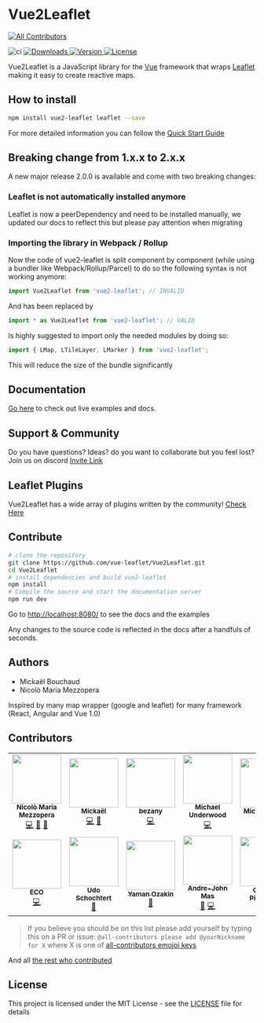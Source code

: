 # Vue2Leaflet

<!-- ALL-CONTRIBUTORS-BADGE:START - Do not remove or modify this section -->
[![All Contributors](https://img.shields.io/badge/all_contributors-14-orange.svg?style=flat-square)](#contributors-)
<!-- ALL-CONTRIBUTORS-BADGE:END -->

<img src="https://github.com/vue-leaflet/Vue2Leaflet/workflows/Test%20Action/badge.svg?branch=master" alt="ci">
<a href="https://www.npmjs.com/package/vue2-leaflet">
<img src="https://img.shields.io/npm/dt/vue2-leaflet.svg" alt="Downloads">
</a>
<a href="https://www.npmjs.com/package/vue2-leaflet">
<img src="https://img.shields.io/npm/v/vue2-leaflet.svg" alt="Version">
</a>
<a href="https://www.npmjs.com/package/vue2-leaflet">
<img src="https://img.shields.io/npm/l/vue2-leaflet.svg" alt="License">
</a>

Vue2Leaflet is a JavaScript library for the [Vue](https://vuejs.org/) framework that wraps [Leaflet](http://leafletjs.com/) making it easy to create reactive maps.

## How to install

```bash
npm install vue2-leaflet leaflet --save
```

For more detailed information you can follow the [Quick Start Guide](https://vue2-leaflet.netlify.com/quickstart/)

## Breaking change from 1.x.x to 2.x.x

A new major release 2.0.0 is available and come with two breaking changes:

### Leaflet is not automatically installed anymore

Leaflet is now a peerDependency and need to be installed manually, we updated our docs to reflect this but please pay attention when migrating

### Importing the library in Webpack / Rollup

Now the code of vue2-leaflet is split component by component (while using a bundler like Webpack/Rollup/Parcel) to do so the following syntax is not working anymore:

```javascript
import Vue2Leaflet from 'vue2-leaflet'; // INVALID
```

And has been replaced by

```javascript
import * as Vue2Leaflet from 'vue2-leaflet'; // VALID
```

Is highly suggested to import only the needed modules by doing so:

```javascript
import { LMap, LTileLayer, LMarker } from 'vue2-leaflet';
```

This will reduce the size of the bundle significantly

## Documentation

[Go here](https://vue2-leaflet.netlify.com/) to check out live examples and docs.

## Support & Community

Do you have questions? Ideas? do you want to collaborate but you feel lost? Join us on discord [Invite Link](https://discord.gg/uVZAfUf)

## Leaflet Plugins

Vue2Leaflet has a wide array of plugins written by the community! [Check Here](https://vue2-leaflet.netlify.com/plugins/)

## Contribute

```bash
# clone the repository
git clone https://github.com/vue-leaflet/Vue2Leaflet.git
cd Vue2Leaflet
# install dependencies and build vue2-leaflet
npm install
# Compile the source and start the documentation server
npm run dev
```

Go to <http://localhost:8080/> to see the docs and the examples

Any changes to the source code is reflected in the docs after a handfuls of seconds.

## Authors

- Mickaël Bouchaud
- Nicolò Maria Mezzopera

Inspired by many map wrapper (google and leaflet) for many framework (React, Angular and Vue 1.0)

## Contributors

<!-- ALL-CONTRIBUTORS-LIST:START - Do not remove or modify this section -->
<!-- prettier-ignore-start -->
<!-- markdownlint-disable -->
<table>
  <tr>
    <td align="center"><a href="https://github.com/DonNicoJs"><img src="https://avatars3.githubusercontent.com/u/5890166?v=4" width="100px;" alt=""/><br /><sub><b>Nicolò Maria Mezzopera</b></sub></a><br /><a href="https://github.com/vue-leaflet/Vue2Leaflet/commits?author=DonNicoJs" title="Code">💻</a> <a href="#maintenance-DonNicoJs" title="Maintenance">🚧</a> <a href="https://github.com/vue-leaflet/Vue2Leaflet/commits?author=DonNicoJs" title="Documentation">📖</a></td>
    <td align="center"><a href="https://github.com/KoRiGaN"><img src="https://avatars2.githubusercontent.com/u/924890?v=4" width="100px;" alt=""/><br /><sub><b>Mickaël</b></sub></a><br /><a href="https://github.com/vue-leaflet/Vue2Leaflet/commits?author=KoRiGaN" title="Code">💻</a> <a href="#maintenance-KoRiGaN" title="Maintenance">🚧</a></td>
    <td align="center"><a href="https://github.com/bezany"><img src="https://avatars2.githubusercontent.com/u/5105017?v=4" width="100px;" alt=""/><br /><sub><b>bezany</b></sub></a><br /><a href="https://github.com/vue-leaflet/Vue2Leaflet/commits?author=bezany" title="Code">💻</a></td>
    <td align="center"><a href="https://github.com/mikeu"><img src="https://avatars3.githubusercontent.com/u/605493?v=4" width="100px;" alt=""/><br /><sub><b>Michael Underwood</b></sub></a><br /><a href="https://github.com/vue-leaflet/Vue2Leaflet/commits?author=mikeu" title="Code">💻</a></td>
    <td align="center"><a href="https://github.com/byWulf"><img src="https://avatars1.githubusercontent.com/u/135651?v=4" width="100px;" alt=""/><br /><sub><b>Michael Wolf</b></sub></a><br /><a href="https://github.com/vue-leaflet/Vue2Leaflet/commits?author=byWulf" title="Code">💻</a></td>
    <td align="center"><a href="http://zuck.github.io/"><img src="https://avatars1.githubusercontent.com/u/1370938?v=4" width="100px;" alt=""/><br /><sub><b>Emanuele Bertoldi</b></sub></a><br /><a href="https://github.com/vue-leaflet/Vue2Leaflet/commits?author=zuck" title="Code">💻</a></td>
    <td align="center"><a href="https://github.com/javiertury"><img src="https://avatars3.githubusercontent.com/u/1520320?v=4" width="100px;" alt=""/><br /><sub><b>javiertury</b></sub></a><br /><a href="https://github.com/vue-leaflet/Vue2Leaflet/commits?author=javiertury" title="Code">💻</a></td>
  </tr>
  <tr>
    <td align="center"><a href="https://twitter.com/jericopulvera"><img src="https://avatars0.githubusercontent.com/u/23246308?v=4" width="100px;" alt=""/><br /><sub><b>ECO</b></sub></a><br /><a href="https://github.com/vue-leaflet/Vue2Leaflet/commits?author=jericopulvera" title="Code">💻</a></td>
    <td align="center"><a href="https://github.com/udos"><img src="https://avatars3.githubusercontent.com/u/141107?v=4" width="100px;" alt=""/><br /><sub><b>Udo Schochtert</b></sub></a><br /><a href="https://github.com/vue-leaflet/Vue2Leaflet/issues?q=author%3Audos" title="Bug reports">🐛</a></td>
    <td align="center"><a href="https://github.com/maratumba"><img src="https://avatars2.githubusercontent.com/u/2898911?v=4" width="100px;" alt=""/><br /><sub><b>Yaman Ozakin</b></sub></a><br /><a href="https://github.com/vue-leaflet/Vue2Leaflet/issues?q=author%3Amaratumba" title="Bug reports">🐛</a></td>
    <td align="center"><a href="https://terra-azure.org"><img src="https://avatars0.githubusercontent.com/u/682269?v=4" width="100px;" alt=""/><br /><sub><b>Andre-John Mas</b></sub></a><br /><a href="https://github.com/vue-leaflet/Vue2Leaflet/commits?author=ajmas" title="Documentation">📖</a> <a href="https://github.com/vue-leaflet/Vue2Leaflet/commits?author=ajmas" title="Code">💻</a></td>
    <td align="center"><a href="https://github.com/geopic"><img src="https://avatars0.githubusercontent.com/u/29524044?v=4" width="100px;" alt=""/><br /><sub><b>George Pickering</b></sub></a><br /><a href="https://github.com/vue-leaflet/Vue2Leaflet/commits?author=geopic" title="Documentation">📖</a></td>
    <td align="center"><a href="https://github.com/Machine-Maker"><img src="https://avatars2.githubusercontent.com/u/15055071?v=4" width="100px;" alt=""/><br /><sub><b>Jake Potrebic</b></sub></a><br /><a href="https://github.com/vue-leaflet/Vue2Leaflet/commits?author=Machine-Maker" title="Code">💻</a></td>
    <td align="center"><a href="https://github.com/itanka9"><img src="https://avatars3.githubusercontent.com/u/17390418?v=4" width="100px;" alt=""/><br /><sub><b>itanka9</b></sub></a><br /><a href="https://github.com/vue-leaflet/Vue2Leaflet/commits?author=itanka9" title="Documentation">📖</a> <a href="https://github.com/vue-leaflet/Vue2Leaflet/commits?author=itanka9" title="Code">💻</a></td>
  </tr>
</table>

<!-- markdownlint-enable -->
<!-- prettier-ignore-end -->
<!-- ALL-CONTRIBUTORS-LIST:END -->

> If you believe you should be on this list please add yourself by typing this on a PR or issue: `@all-contributors please add @yourNickname for X` where X is one of [all-contributors emojoi keys](https://allcontributors.org/docs/en/emoji-key)

And all [the rest who contributed](https://github.com/vue-leaflet/Vue2Leaflet/contributors)

## License

This project is licensed under the MIT License - see the [LICENSE](LICENSE) file for details
